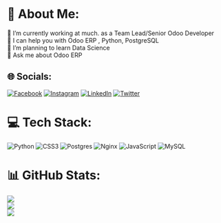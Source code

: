 # 💫 About Me:
🔭 I’m currently working at much. as a Team Lead/Senior Odoo Developer<br>🤝 I can help you with Odoo ERP , Python, PostgreSQL<br>🌱 I’m planning to learn Data Science <br>💬 Ask me about Odoo ERP<br>


## 🌐 Socials:
[![Facebook](https://img.shields.io/badge/Facebook-%231877F2.svg?logo=Facebook&logoColor=white)](https://facebook.com/aneeshav03) [![Instagram](https://img.shields.io/badge/Instagram-%23E4405F.svg?logo=Instagram&logoColor=white)](https://instagram.com/aneeshav03) [![LinkedIn](https://img.shields.io/badge/LinkedIn-%230077B5.svg?logo=linkedin&logoColor=white)](https://linkedin.com/in/aneeshav03) [![Twitter](https://img.shields.io/badge/Twitter-%231DA1F2.svg?logo=Twitter&logoColor=white)](https://twitter.com/aneeshav03) 

# 💻 Tech Stack:
![Python](https://img.shields.io/badge/python-3670A0?style=for-the-badge&logo=python&logoColor=ffdd54) ![CSS3](https://img.shields.io/badge/css3-%231572B6.svg?style=for-the-badge&logo=css3&logoColor=white) ![Postgres](https://img.shields.io/badge/postgres-%23316192.svg?style=for-the-badge&logo=postgresql&logoColor=white) ![Nginx](https://img.shields.io/badge/nginx-%23009639.svg?style=for-the-badge&logo=nginx&logoColor=white) ![JavaScript](https://img.shields.io/badge/javascript-%23323330.svg?style=for-the-badge&logo=javascript&logoColor=%23F7DF1E) ![MySQL](https://img.shields.io/badge/mysql-%2300f.svg?style=for-the-badge&logo=mysql&logoColor=white)
# 📊 GitHub Stats:
![](https://github-readme-stats.vercel.app/api?username=much-aneesh&theme=algolia&hide_border=false&include_all_commits=false&count_private=true)<br/>
![](https://github-readme-streak-stats.herokuapp.com/?user=much-aneesh&theme=algolia&hide_border=false)<br/>
![](https://github-readme-stats.vercel.app/api/top-langs/?username=much-aneesh&theme=algolia&hide_border=false&include_all_commits=false&count_private=true&layout=compact)

<!-- Proudly created with GPRM ( https://gprm.itsvg.in ) -->
